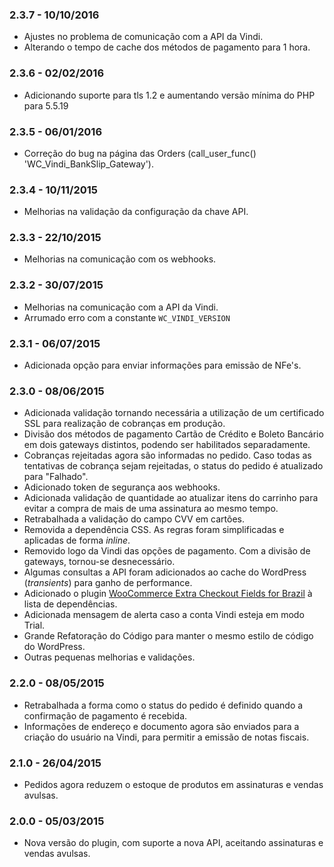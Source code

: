 ### 2.3.7 - 10/10/2016
- Ajustes no problema de comunicação com a API da Vindi.
- Alterando o tempo de cache dos métodos de pagamento para 1 hora.

### 2.3.6 - 02/02/2016
- Adicionando suporte para tls 1.2 e aumentando versão mínima do PHP para 5.5.19​

### 2.3.5 - 06/01/2016
- Correção do bug na página das Orders (call_user_func() 'WC_Vindi_BankSlip_Gateway').

### 2.3.4 - 10/11/2015
- Melhorias na validação da configuração da chave API.

### 2.3.3 - 22/10/2015
- Melhorias na comunicação com os webhooks.

### 2.3.2 - 30/07/2015
- Melhorias na comunicação com a API da Vindi.
- Arrumado erro com a constante `WC_VINDI_VERSION`

### 2.3.1 - 06/07/2015
- Adicionada opção para enviar informações para emissão de NFe's.

### 2.3.0 - 08/06/2015
- Adicionada validação tornando necessária a utilização de um certificado SSL para realização de cobranças em produção.
- Divisão dos métodos de pagamento Cartão de Crédito e Boleto Bancário em dois gateways distintos, podendo ser habilitados separadamente.
- Cobranças rejeitadas agora são informadas no pedido. Caso todas as tentativas de cobrança sejam rejeitadas, o status do pedido é atualizado para "Falhado".
- Adicionado token de segurança aos webhooks.
- Adicionada validação de quantidade ao atualizar itens do carrinho para evitar a compra de mais de uma assinatura ao mesmo tempo.
- Retrabalhada a validação do campo CVV em cartões.
- Removida a dependência CSS. As regras foram simplificadas e aplicadas de forma *inline*.
- Removido logo da Vindi das opções de pagamento. Com a divisão de gateways, tornou-se desnecessário.
- Algumas consultas a API foram adicionados ao cache do WordPress (*transients*) para ganho de performance.
- Adicionado o plugin [WooCommerce Extra Checkout Fields for Brazil](https://wordpress.org/extend/plugins/woocommerce-extra-checkout-fields-for-brazil/) à lista de dependências.
- Adicionada mensagem de alerta caso a conta Vindi esteja em modo Trial.
- Grande Refatoração do Código para manter o mesmo estilo de código do WordPress.
- Outras pequenas melhorias e validações.

### 2.2.0 - 08/05/2015
- Retrabalhada a forma como o status do pedido é definido quando a confirmação de pagamento é recebida.
- Informações de endereço e documento agora são enviados para a criação do usuário na Vindi, para permitir a emissão de notas fiscais.

### 2.1.0 - 26/04/2015
- Pedidos agora reduzem o estoque de produtos em assinaturas e vendas avulsas.

### 2.0.0 - 05/03/2015
- Nova versão do plugin, com suporte a nova API, aceitando assinaturas e vendas avulsas.
